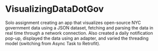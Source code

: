 # VisualizingDataDotGov

Solo assignment creating an app that visualizes open-source NYC government data using a JSON dataset, fetching and parsing the data in real time through a network connection. Also created a daily notification pop-up, displayed the data using an adapter, and varied the threading model (switching from Async Task to Retrofit). 

